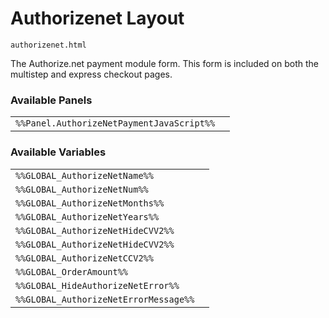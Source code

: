 # Authorizenet Layout

`authorizenet.html`

The Authorize.net payment module form. This form is included on both the multistep and express checkout pages.

### Available Panels
|||
|---|---|
| `%%Panel.AuthorizeNetPaymentJavaScript%%` |

### Available Variables
|||
|---|---|
| `%%GLOBAL_AuthorizeNetName%%` |
| `%%GLOBAL_AuthorizeNetNum%%` |
| `%%GLOBAL_AuthorizeNetMonths%%` |
| `%%GLOBAL_AuthorizeNetYears%%` |
| `%%GLOBAL_AuthorizeNetHideCVV2%%` |
| `%%GLOBAL_AuthorizeNetHideCVV2%%` |
| `%%GLOBAL_AuthorizeNetCCV2%%` |
| `%%GLOBAL_OrderAmount%%` |
| `%%GLOBAL_HideAuthorizeNetError%%` |
| `%%GLOBAL_AuthorizeNetErrorMessage%%` |
